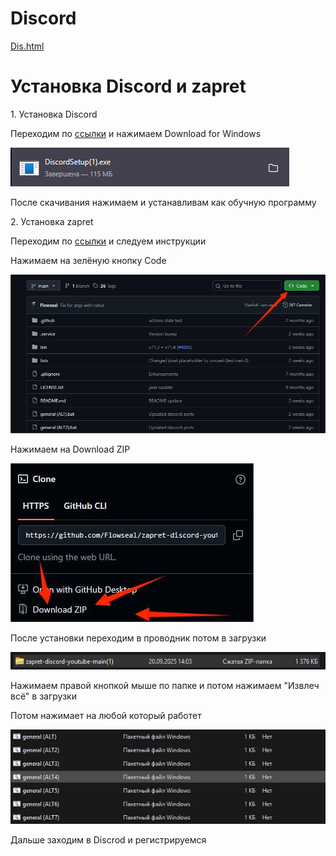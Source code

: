 # Discord
[Dis.html](https://github.com/user-attachments/files/22440317/Dis.html)
<!DOCTYPE html>
<html lang="en">
<head>
    <meta charset="UTF-8">
    <meta name="viewport" content="width=device-width, initial-scale=1.0">
    <link rel="stylesheet" href="Dis.css">
    <title>Document</title>
</head>
<body>
    <h1 class="general">Установка Discord и zapret</h1>
    <p>1. Установка Discord</p>
    <P>Переходим по <a href="https://discord.com/">ссылки</a> и нажимаем Download for Windows</P>
    <img src="Dis.jpg" alt="">
    <p>После скачивания нажимаем и устанавливам как обучную программу</p>
    <p>2. Установка zapret</p>
    <p>Переходим по <a href="https://github.com/Flowseal/zapret-discord-youtube">ссылки</a> и следуем инструкции</p>
    <p>Нажимаем на зелёную кнопку Code</p>
    <img src="Dis1.jpg" alt="">
    <p>Нажимаем на Download ZIP</p>
    <img src="Dis2.jpg" alt="">
    <P>После установки переходим в проводник потом в загрузки</P>
    <img src="Dis3.jpg" alt="">
    <P>Нажимаем правой кнопкой мыше по папке и потом нажимаем "Извлеч всё" в загрузки</P>
    <p>Потом нажимает на любой который работет</p>
    <img src="Dis4.jpg" alt="">
    <p>Дальше заходим в Discrod и регистрируемся</p>
</body>
</html>
